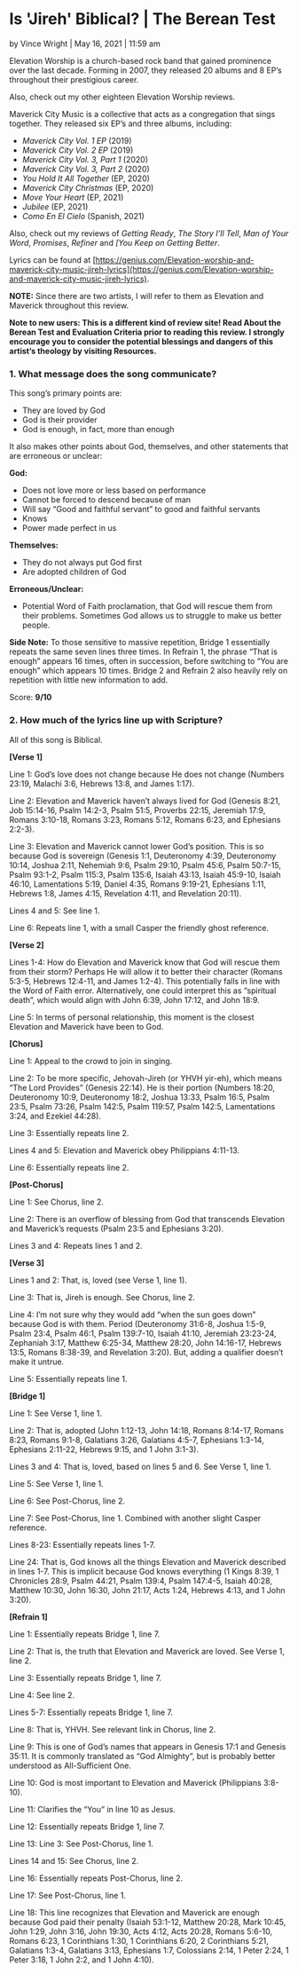 # Is 'Jireh' Biblical? | The Berean Test

by Vince Wright | May 16, 2021 | 11:59 am

Elevation Worship is a church-based rock band that gained prominence over the last decade.  Forming in 2007, they released 20 albums and 8 EP’s throughout their prestigious career.

Also, check out my other eighteen Elevation Worship reviews. 

Maverick City Music is a collective that acts as a congregation that sings together.  They released six EP’s and three albums, including:

*   _Maverick City Vol. 1 EP_ (2019)
*   _Maverick City Vol. 2 EP_ (2019)
*   _Maverick City Vol. 3, Part 1_ (2020)
*   _Maverick City Vol. 3, Part 2_ (2020)
*   _You Hold It All Together_ (EP, 2020)
*   _Maverick City Christmas_ (EP, 2020)
*   _Move Your Heart_ (EP, 2021)
*   _Jubilee_ (EP, 2021)
*   _Como En El Cielo_ (Spanish, 2021)

Also, check out my reviews of _Getting Ready_, _The Story I’ll Tell_, _Man of Your Word_, _Promises_, _Refiner_ and _[You Keep on Getting Better_.

Lyrics can be found at [https://genius.com/Elevation-worship-and-maverick-city-music-jireh-lyrics](https://genius.com/Elevation-worship-and-maverick-city-music-jireh-lyrics).

**NOTE:** Since there are two artists, I will refer to them as Elevation and Maverick throughout this review.

**Note to new users: This is a different kind of review site!  Read About the Berean Test and Evaluation Criteria prior to reading this review.  I strongly encourage you to consider the potential blessings and dangers of this artist‘s theology by visiting Resources.**

### 1. What message does the song communicate?

This song’s primary points are:

*   They are loved by God
*   God is their provider
*   God is enough, in fact, more than enough

It also makes other points about God, themselves, and other statements that are erroneous or unclear:

**God:**

*   Does not love more or less based on performance
*   Cannot be forced to descend because of man
*   Will say “Good and faithful servant” to good and faithful servants
*   Knows
*   Power made perfect in us

**Themselves:**

*   They do not always put God first
*   Are adopted children of God

**Erroneous/Unclear:**

*   Potential Word of Faith proclamation, that God will rescue them from their problems.  Sometimes God allows us to struggle to make us better people.

**Side Note:** To those sensitive to massive repetition, Bridge 1 essentially repeats the same seven lines three times.  In Refrain 1, the phrase “That is enough” appears 16 times, often in succession, before switching to “You are enough” which appears 10 times.  Bridge 2 and Refrain 2 also heavily rely on repetition with little new information to add.

Score: **9/10**

### 2. How much of the lyrics line up with Scripture?

All of this song is Biblical.

**[Verse 1]**

Line 1: God’s love does not change because He does not change (Numbers 23:19, Malachi 3:6, Hebrews 13:8, and James 1:17).

Line 2:  Elevation and Maverick haven’t always lived for God (Genesis 8:21, Job 15:14-16, Psalm 14:2-3, Psalm 51:5, Proverbs 22:15, Jeremiah 17:9, Romans 3:10-18, Romans 3:23, Romans 5:12, Romans 6:23, and Ephesians 2:2-3).

Line 3: Elevation and Maverick cannot lower God’s position.  This is so because God is sovereign (Genesis 1:1, Deuteronomy 4:39, Deuteronomy 10:14, Joshua 2:11, Nehemiah 9:6, Psalm 29:10, Psalm 45:6, Psalm 50:7-15, Psalm 93:1-2, Psalm 115:3, Psalm 135:6, Isaiah 43:13, Isaiah 45:9-10, Isaiah 46:10, Lamentations 5:19, Daniel 4:35, Romans 9:19-21, Ephesians 1:11, Hebrews 1:8, James 4:15, Revelation 4:11, and Revelation 20:11).

Lines 4 and 5: See line 1.

Line 6: Repeats line 1, with a small Casper the friendly ghost reference.

**[Verse 2]**

Lines 1-4: How do Elevation and Maverick know that God will rescue them from their storm?  Perhaps He will allow it to better their character (Romans 5:3-5, Hebrews 12:4-11, and James 1:2-4).  This potentially falls in line with the Word of Faith error.  Alternatively, one could interpret this as “spiritual death”, which would align with John 6:39, John 17:12, and John 18:9.

Line 5: In terms of personal relationship, this moment is the closest Elevation and Maverick have been to God.

**[Chorus]**

Line 1: Appeal to the crowd to join in singing.

Line 2: To be more specific, Jehovah-Jireh (or YHVH yir-eh), which means “The Lord Provides” (Genesis 22:14).  He is their portion (Numbers 18:20, Deuteronomy 10:9, Deuteronomy 18:2, Joshua 13:33, Psalm 16:5, Psalm 23:5, Psalm 73:26, Psalm 142:5, Psalm 119:57, Psalm 142:5, Lamentations 3:24, and Ezekiel 44:28).

Line 3: Essentially repeats line 2.

Lines 4 and 5: Elevation and Maverick obey Philippians 4:11-13.

Line 6: Essentially repeats line 2.

**[Post-Chorus]**

Line 1: See Chorus, line 2.

Line 2: There is an overflow of blessing from God that transcends Elevation and Maverick’s requests (Psalm 23:5 and Ephesians 3:20).

Lines 3 and 4: Repeats lines 1 and 2.

**[Verse 3]**

Lines 1 and 2: That, is, loved (see Verse 1, line 1).

Line 3: That is, Jireh is enough.  See Chorus, line 2.

Line 4: I’m not sure why they would add “when the sun goes down” because God is with them.  Period (Deuteronomy 31:6-8, Joshua 1:5-9, Psalm 23:4, Psalm 46:1, Psalm 139:7-10, Isaiah 41:10, Jeremiah 23:23-24, Zephaniah 3:17, Matthew 6:25-34, Matthew 28:20, John 14:16-17, Hebrews 13:5, Romans 8:38-39, and Revelation 3:20).  But, adding a qualifier doesn’t make it untrue.

Line 5: Essentially repeats line 1.

**[Bridge 1]**

Line 1: See Verse 1, line 1.

Line 2: That is, adopted (John 1:12-13, John 14:18, Romans 8:14-17, Romans 8:23, Romans 9:1-8, Galatians 3:26, Galatians 4:5-7, Ephesians 1:3-14, Ephesians 2:11-22, Hebrews 9:15, and 1 John 3:1-3).

Lines 3 and 4: That is, loved, based on lines 5 and 6.  See Verse 1, line 1.

Line 5: See Verse 1, line 1.

Line 6: See Post-Chorus, line 2.

Line 7: See Post-Chorus, line 1.  Combined with another slight Casper reference.

Lines 8-23: Essentially repeats lines 1-7.

Line 24: That is, God knows all the things Elevation and Maverick described in lines 1-7.  This is implicit because God knows everything (1 Kings 8:39, 1 Chronicles 28:9, Psalm 44:21, Psalm 139:4, Psalm 147:4-5, Isaiah 40:28, Matthew 10:30, John 16:30, John 21:17, Acts 1:24, Hebrews 4:13, and 1 John 3:20).

**[Refrain 1]**

Line 1: Essentially repeats Bridge 1, line 7.

Line 2: That is, the truth that Elevation and Maverick are loved.  See Verse 1, line 2.

Line 3: Essentially repeats Bridge 1, line 7.

Line 4: See line 2.

Lines 5-7: Essentially repeats Bridge 1, line 7.

Line 8: That is, YHVH.  See relevant link in Chorus, line 2.

Line 9: This is one of God’s names that appears in Genesis 17:1 and Genesis 35:11.  It is commonly translated as “God Almighty”, but is probably better understood as All-Sufficient One.

Line 10: God is most important to Elevation and Maverick (Philippians 3:8-10).

Line 11: Clarifies the “You” in line 10 as Jesus.

Line 12: Essentially repeats Bridge 1, line 7.

Line 13: Line 3: See Post-Chorus, line 1.

Lines 14 and 15: See Chorus, line 2.

Line 16: Essentially repeats Post-Chorus, line 2.

Line 17: See Post-Chorus, line 1.

Line 18: This line recognizes that Elevation and Maverick are enough because God paid their penalty (Isaiah 53:1-12, Matthew 20:28, Mark 10:45, John 1:29, John 3:16, John 19:30, Acts 4:12, Acts 20:28, Romans 5:6-10, Romans 6:23, 1 Corinthians 1:30, 1 Corinthians 6:20, 2 Corinthians 5:21, Galatians 1:3-4, Galatians 3:13, Ephesians 1:7, Colossians 2:14, 1 Peter 2:24, 1 Peter 3:18, 1 John 2:2, and 1 John 4:10).


